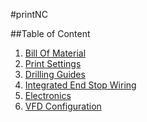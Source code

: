 #printNC

##Table of Content
1. [Bill Of Material](bom.md)
2. [Print Settings](print_settings.md)
3. [Drilling Guides](drilling_guides.md)
4. [Integrated End Stop Wiring](endstop_wiring.md)
5. [Electronics](electronics.md)
6. [VFD Configuration](vfd_config.md)